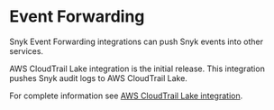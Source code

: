 # Event Forwarding

Snyk Event Forwarding integrations can push Snyk events into other services.

AWS CloudTrail Lake integration is the initial release. This integration pushes Snyk audit logs to  AWS CloudTrail Lake.

For complete information see [AWS CloudTrail Lake integration](aws-cloudtrail-lake-integration.md).
